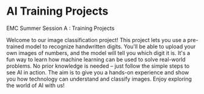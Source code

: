 # AI Training Projects
EMC Summer Session A : Training Projects

Welcome to our image classification project! This project lets you use a pre-trained model to recognize handwritten digits. You'll be able to upload your own images of numbers, and the model will tell you which digit it is. It's a fun way to learn how machine learning can be used to solve real-world problems. No prior knowledge is needed – just follow the simple steps to see AI in action. The aim is to give you a hands-on experience and show you how technology can understand and classify images. Enjoy exploring the world of AI with us!






